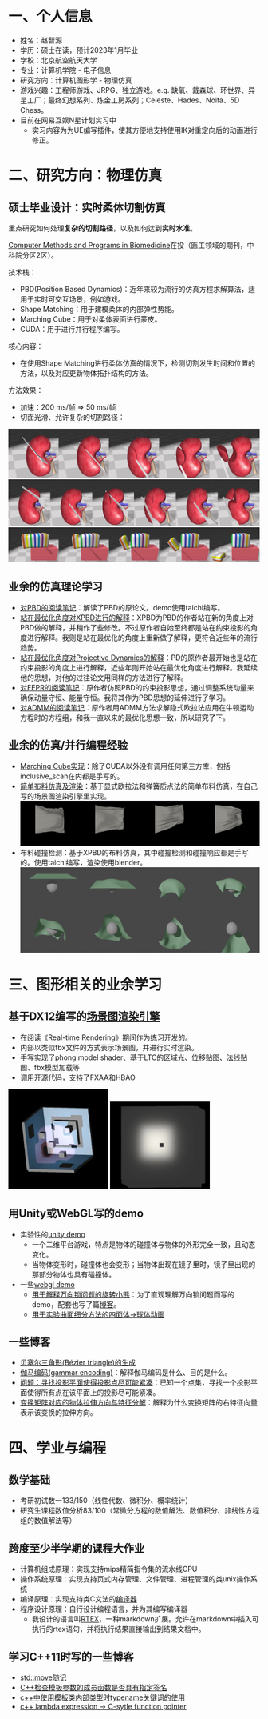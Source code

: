 # 一、个人信息
* 姓名：赵智源
* 学历：硕士在读，预计2023年1月毕业
* 学校：北京航空航天大学
* 专业：计算机学院 - 电子信息
* 研究方向：计算机图形学 - 物理仿真
* 游戏兴趣：工程师游戏、JRPG、独立游戏。e.g. 缺氧、戴森球、环世界、异星工厂；最终幻想系列、炼金工房系列；Celeste、Hades、Noita、5D Chess。
* 目前在网易互娱N星计划实习中
  * 实习内容为为UE编写插件，使其方便地支持使用IK对重定向后的动画进行修正。

# 二、研究方向：物理仿真
## 硕士毕业设计：实时柔体切割仿真
重点研究如何处理**复杂的切割路径**，以及如何达到**实时水准**。

[Computer Methods and Programs in Biomedicine](https://www.journals.elsevier.com/computer-methods-and-programs-in-biomedicine)在投（医工领域的期刊，中科院分区2区）。

技术栈：

* PBD(Position Based Dynamics)：近年来较为流行的仿真方程求解算法，适用于实时可交互场景，例如游戏。
* Shape Matching：用于建模柔体的内部弹性势能。
* Marching Cube：用于对柔体表面进行蒙皮。
* CUDA：用于进行并行程序编写。

核心内容：

* 在使用Shape Matching进行柔体仿真的情况下，检测切割发生时间和位置的方法，以及对应更新物体拓扑结构的方法。

方法效果：

* 加速：200 ms/帧 $\Rightarrow$ 50 ms/帧
* 切面光滑、允许复杂的切割路径：

![](material/master_paper/curve.png)
![](material/master_paper/twocut.png)
![](material/master_paper/dis.png)



## 业余的仿真理论学习

* [对PBD的阅读笔记](https://zhuanlan.zhihu.com/p/339879519)：解读了PBD的原论文。demo使用taichi编写。
* [站在最优化角度对XPBD进行的解释](https://zhuanlan.zhihu.com/p/518244355)：XPBD为PBD的作者站在新的角度上对PBD做的解释，并稍作了些修改。不过原作者自始至终都是站在约束投影的角度进行解释。我则是站在最优化的角度上重新做了解释，更符合近些年的流行趋势。
* [站在最优化角度对Projective Dynamics的解释](https://supplient.github.io/blogs/Research/PhysicsSimulation/Solver/PBD/FSMS_Optimization.html)：PD的原作者最开始也是站在约束投影的角度上进行解释，近些年则开始站在最优化角度进行解释。我延续他的思想，对他的过往论文用同样的方法进行了解释。
* [对FEPR的阅读笔记](https://zhuanlan.zhihu.com/p/350170106)：原作者仿照PBD的约束投影思想，通过调整系统动量来确保动量守恒、能量守恒。我将其作为PBD思想的延伸进行了学习。
* [对ADMM的阅读笔记](https://supplient.github.io/blogs/Research/PhysicsSimulation/Solver/PBD/ADMM.html)：原作者用ADMM方法求解隐式欧拉法应用在牛顿运动方程时的方程组，和我一直以来的最优化思想一致，所以研究了下。


## 业余的仿真/并行编程经验
* [Marching Cube实现](https://github.com/supplient/MarchingCubeOnSDF)：除了CUDA以外没有调用任何第三方库，包括inclusive_scan在内都是手写的。
* [简单布料仿真及渲染](https://github.com/supplient/SceneGraph/tree/cloth_simulation)：基于显式欧拉法和弹簧质点法的简单布料仿真，在自己写的场景图渲染引擎里实现。
![](material/cloth_simulation/cloth_render_in_my_engine.jpg)
* 布料碰撞检测：基于XPBD的布料仿真，其中碰撞检测和碰撞响应都是手写的。使用taichi编写，渲染使用blender。
![](material/cloth_simulation/cloth_collision_in_blender.png)



# 三、图形相关的业余学习
## 基于DX12编写的[场景图渲染引擎](https://github.com/supplient/SceneGraph)
* 在阅读《Real-time Rendering》期间作为练习开发的。
* 内部以类似fbx文件的方式表示场景图，并进行实时渲染。
* 手写实现了phong model shader、基于LTC的区域光、位移贴图、法线贴图、fbx模型加载等
* 调用开源代码，支持了FXAA和HBAO

<img src="material/scene_graph_engine/点光源阴影.jpeg" width="200" />
<img src="material/scene_graph_engine/区域光源.jpeg" width="200" />

## 用Unity或WebGL写的demo
* 实验性的[unity demo](https://github.com/supplient/GeometryLevel)
  * 一个二维平台游戏，特点是物体的碰撞体与物体的外形完全一致，且动态变化。
  * 当物体变形时，碰撞体也会变形；当物体出现在镜子里时，镜子里出现的那部分物体也具有碰撞体。
* 一些[webgl demo](https://supplient.github.io/webgl_demo/)
  * [用于解释万向锁问题的旋转小熊](https://supplient.github.io/webgl_demo/demo/gimbal_lock/index.html)：为了直观理解万向锁问题而写的demo，配套也写了篇[博客](https://supplient.github.io/webgl_demo/demo/gimbal_lock/index.html)。
  * [用于实验曲面细分方法的四面体->球体动画](https://supplient.github.io/webgl_demo/scratch/Ball_anime_smooth/index.html)

## 一些博客
* [贝塞尔三角形(Bézier triangle)的生成](https://zhuanlan.zhihu.com/p/147604328)
* [伽马编码(gammar encoding)](https://zhuanlan.zhihu.com/p/149766931)：解释伽马编码是什么、目的是什么。
* [问题：寻找投影平面使得投影点尽可能紧凑](https://zhuanlan.zhihu.com/p/388593109)：已知一个点集，寻找一个投影平面使得所有点在该平面上的投影尽可能紧凑。
* [变换矩阵对应的物体拉伸方向与特征分解](https://zhuanlan.zhihu.com/p/397600286)：解释为什么变换矩阵的右特征向量表示该变换的拉伸方向。



# 四、学业与编程
## 数学基础
* 考研初试数一133/150（线性代数、微积分、概率统计）
* 研究生课程数值分析83/100（常微分方程的数值解法、数值积分、非线性方程组的数值解法等）

## 跨度至少半学期的课程大作业
* 计算机组成原理：实现支持mips精简指令集的流水线CPU
* 操作系统原理：实现支持页式内存管理、文件管理、进程管理的类unix操作系统
* 编译原理：实现支持类C文法的[编译器](https://github.com/supplient/complier)
* 程序设计原理：自行设计编程语言，并为其编写编译器
  * 我设计的语言叫[RTEX](https://github.com/supplient/RTEX/blob/master/output/output.pdf)，一种markdown扩展。允许在markdown中插入可执行的rtex语句，并将执行结果直接输出到结果文档中。

## 学习C++11时写的一些博客
* [std::move随记](https://zhuanlan.zhihu.com/p/390749564)
* [C++检查模板参数的成员函数是否具有指定签名](https://zhuanlan.zhihu.com/p/404503798)
* [c++中使用模板类内部类型时typename关键词的使用](https://zhuanlan.zhihu.com/p/406458945)
* [c++ lambda expression -> C-sytle function pointer](https://zhuanlan.zhihu.com/p/420701503)

